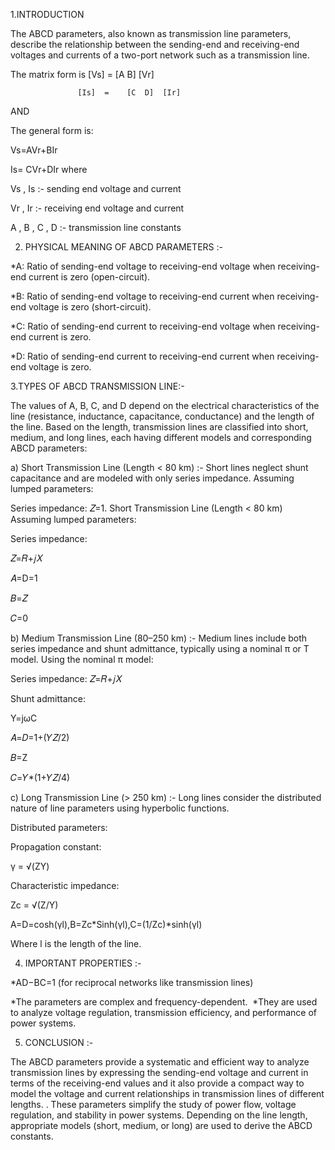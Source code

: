 1.INTRODUCTION

The ABCD parameters, also known as transmission line parameters, describe the relationship between the sending-end and receiving-end voltages and currents of a two-port network such as a transmission line.

The matrix form is 
[Vs]   =   [A  B]   [Vr]


                   [Is]  =    [C  D]  [Ir]

AND 

The general form is:

Vs=AVr+BIr

Is= CVr+DIr
where

Vs , Is :- sending  end  voltage  and  current

Vr , Ir :- receiving  end  voltage  and  current

A , B , C , D :- transmission  line  constants

2. PHYSICAL MEANING OF ABCD PARAMETERS :-
   
*A: Ratio of sending-end voltage to receiving-end voltage when receiving-end current is zero (open-circuit).

*B: Ratio of sending-end voltage to receiving-end current when receiving-end voltage is zero (short-circuit).

*C: Ratio of sending-end current to receiving-end voltage when receiving-end current is zero.

*D: Ratio of sending-end current to receiving-end current when receiving-end voltage is zero.


 3.TYPES OF ABCD TRANSMISSION LINE:-
 
 The values of A, B, C, and D depend on the electrical characteristics of the line (resistance, inductance, capacitance, conductance) and the length of the line. Based on the length, transmission lines are classified into short, medium, and long lines, each having different models and corresponding ABCD parameters:

a) Short Transmission Line (Length < 80 km) :- Short lines neglect shunt capacitance and are modeled with only series impedance.
Assuming lumped parameters:

Series impedance: 
𝑍=1. Short Transmission Line (Length < 80 km)
Assuming lumped parameters:

Series impedance: 

𝑍=𝑅+𝑗𝑋

𝐴=D=1

𝐵=𝑍

𝐶=0

b) Medium Transmission Line (80–250 km) :- Medium lines include both series impedance and shunt admittance, typically using a nominal π or T model.
Using the nominal π model:

Series impedance: 
𝑍=𝑅+𝑗𝑋

Shunt admittance: 

Y=jωC

𝐴=𝐷=1+(𝑌𝑍/2)

𝐵=Z

𝐶=𝑌*(1+𝑌𝑍/4)

c) Long Transmission Line (> 250 km) :- Long lines consider the distributed nature of line parameters using hyperbolic functions.

Distributed parameters:

Propagation constant: 

γ = √(ZY) 

Characteristic impedance:

Zc = √(Z/Y) 

A=D=cosh(γl),B=Zc*Sinh(γl),C=(1/Zc)*sinh(γl)

Where 
l is the length of the line.

4. IMPORTANT PROPERTIES :-

*AD−BC=1 (for reciprocal networks like transmission lines)

*The parameters are complex and frequency-dependent.
​
*They are used to analyze voltage regulation, transmission efficiency, and performance of power systems.

5. CONCLUSION  :-

The ABCD parameters provide a systematic and efficient way to analyze transmission lines by expressing the sending-end voltage and current in terms of the 
receiving-end values and it also  provide a compact way to model the voltage and current relationships in transmission lines of different lengths. . 
These parameters simplify the study of power flow, voltage regulation, and stability in power systems. Depending on the line length, 
appropriate models (short, medium, or long) are used to derive the ABCD constants.




